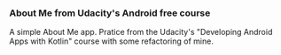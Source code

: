 ### About Me from Udacity's Android free course

A simple About Me app. Pratice from the Udacity's "Developing Android Apps with Kotlin" course with some refactoring of mine.
